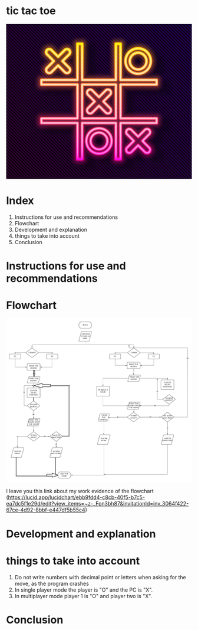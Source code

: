 # tic tac toe 
![Image text](https://github.com/UP210527/UP210527_CPP/blob/main/U3/imagenes/istockphoto-1299481774-612x612.jpg)

# Index
1. Instructions for use and recommendations
2. Flowchart
3. Development and explanation
4. things to take into account
5. Conclusion

# Instructions for use and recommendations

# Flowchart

![Image text](https://github.com/UP210527/UP210527_CPP/blob/main/U3/imagenes/Diagramas%20de%20flujo.jpg)

I leave you this link about my work evidence of the flowchart (https://lucid.app/lucidchart/ebb9fdd4-c8cb-40f5-b7c5-ea7dc5f1e29d/edit?view_items=~z-_Fpn3bh87&invitationId=inv_3064f422-67ce-4d92-8bbf-e447df5b55c4)

# Development and explanation

# things to take into account
1. Do not write numbers with decimal point or letters when asking for the move, as the program crashes
2. In single player mode the player is "O" and the PC is "X".
3. In multiplayer mode player 1 is "O" and player two is "X".
# Conclusion

